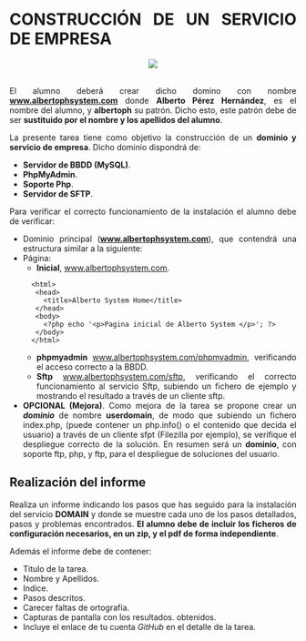 <div align="justify">

# CONSTRUCCIÓN DE UN SERVICIO DE EMPRESA

<div align="center">
  <img src="https://e-tinet.com/wp-content/uploads/2018/08/ubuntu-server-1-2.png" >
</div>

</br>

El alumno deberá crear dicho domino con nombre __www.albertophsystem.com__ donde __Alberto Pérez Hernández__, es el nombre del alumno, y __albertoph__ su patrón. Dicho esto, este patrón debe de ser __sustituido por el nombre y los apellidos del alumno__.

La presente tarea tiene como objetivo la construcción de un __dominio y servicio de empresa__. Dicho dominio dispondrá de:
- __Servidor de BBDD (MySQL)__.
- __PhpMyAdmin__.
- __Soporte Php__.
- __Servidor de SFTP__.

Para verificar el correcto funcionamiento de la instalación el alumno debe de verificar:
- Dominio principal (__www.albertophsystem.com__), que contendrá una estructura similar a la siguiente:
 - Página:
   - __Inicial__, www.albertophsystem.com.
   ```
     <html>
      <head>
        <title>Alberto System Home</title>
      </head>
      <body>
        <?php echo '<p>Pagina inicial de Alberto System </p>'; ?>
      </body>
     </html>
   ```
   - __phpmyadmin__  www.albertophsystem.com/phpmyadmin, verificando el acceso correcto a la BBDD.
   - __Sftp__  www.albertophsystem.com/sftp, verificando el correcto funcionamiento al servicio Sftp, subiendo un fichero de ejemplo y mostrando el resultado a través de un cliente sftp.
- __OPCIONAL (Mejora)__. Como mejora de la tarea se propone crear un ___dominio___ de nombre __userdomain__, de modo que subiendo un fichero index.php, (puede contener un php.info() o el contenido que decida el usuario) a través de un cliente sfpt (Filezilla por ejemplo), se verifique el despliegue correcto de la solución. En resumen será un __dominio__, con soporte ftp, php, y ftp, para el despliegue de soluciones del usuario.


## Realización del informe

  Realiza un informe indicando los pasos que has seguido para la instalación del servicio __DOMAIN__ y donde se muestre cada uno de los pasos detallados, pasos y problemas encontrados. __El alumno debe de incluir los ficheros de configuración necesarios, en un zip, y el pdf de forma independiente__.

  Además el informe debe de contener:
   - Titulo de la tarea.
   - Nombre y Apellidos.
   - Indice.
   - Pasos descritos.
   - Carecer faltas de ortografía.
   - Capturas de pantalla con los resultados. obtenidos.
   - Incluye el enlace de tu cuenta _GitHub_ en el detalle de la tarea.


</div>        
